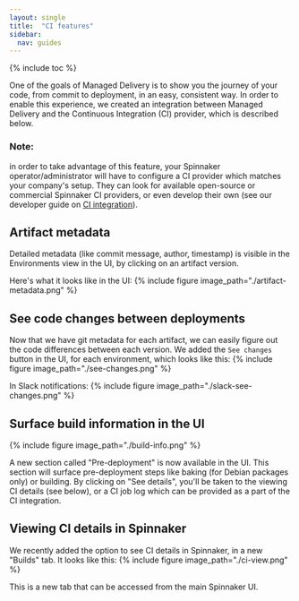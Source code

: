 ```yaml
---
layout: single
title:  "CI features"
sidebar:
  nav: guides
---
```


{% include toc %}

One of the goals of Managed Delivery is to show you the journey of your code, from commit to deployment,
in an easy, consistent way.
In order to enable this experience, we created an integration between Managed Delivery and the Continuous Integration (CI) provider, which is described below.

### Note:
in order to take advantage of this feature, your Spinnaker operator/administrator will have to configure a CI provider which matches your company's setup. 
They can look for available open-source or commercial Spinnaker CI providers, or even develop their own (see our developer guide on [CI integration](/guides/developer/extending/integrate-your-CI)).

## Artifact metadata

Detailed metadata (like commit message, author, timestamp) is visible in the Environments view in the UI, by clicking on an artifact version.

Here's what it looks like in the UI:
{%
  include
  figure
  image_path="./artifact-metadata.png"
%}


## See code changes between deployments

Now that we have git metadata for each artifact, we can easily figure out the code differences between each version.
We added the `See changes` button in the UI, for each environment, which looks like this:
{%
  include
  figure
  image_path="./see-changes.png"
%}

In Slack notifications:
{%
  include
  figure
  image_path="./slack-see-changes.png"
%}


## Surface build information in the UI
{%
  include
  figure
  image_path="./build-info.png"
%}

A new section called "Pre-deployment" is now available in the UI. This section will surface pre-deployment steps like baking (for Debian packages only) or building.
By clicking on "See details", you'll be taken to the viewing CI details (see below), or a CI job log which can be provided as a part of the CI integration.

## Viewing CI details in Spinnaker

We recently added the option to see CI details in Spinnaker, in a new "Builds" tab.
It looks like this:
{%
  include
  figure
  image_path="./ci-view.png"
%}

This is a new tab that can be accessed from the main Spinnaker UI.

